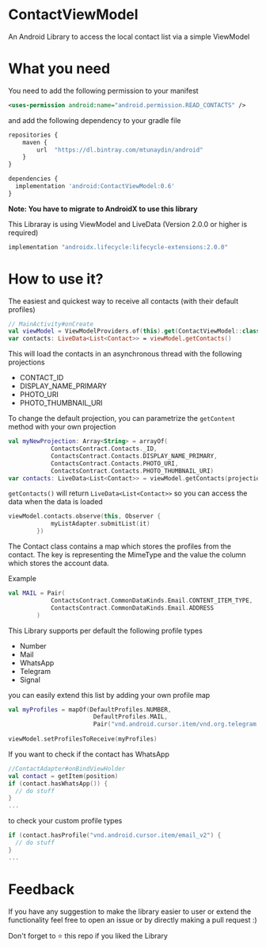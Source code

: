# ContactViewModel
An Android Library to access the local contact list via a simple ViewModel

# What you need
You need to add the following permission to your manifest

```xml
<uses-permission android:name="android.permission.READ_CONTACTS" />
```

and add the following dependency to your gradle file
```javascript
repositories {
    maven {
        url  "https://dl.bintray.com/mtunaydin/android"
    }
}

dependencies {
  implementation 'android:ContactViewModel:0.6'
}
```
**Note: You have to migrate to AndroidX to use this library**

This Libraray is using ViewModel and LiveData (Version 2.0.0 or higher is required)

```javascript
implementation "androidx.lifecycle:lifecycle-extensions:2.0.0"
```

# How to use it?
The easiest and quickest way to receive all contacts (with their default profiles)

```kotlin
// MainActivity#onCreate
val viewModel = ViewModelProviders.of(this).get(ContactViewModel::class.java)
var contacts: LiveData<List<Contact>> = viewModel.getContacts() 
```
This will load the contacts in an asynchronous thread with the following projections
* CONTACT_ID
* DISPLAY_NAME_PRIMARY
* PHOTO_URI
* PHOTO_THUMBNAIL_URI

To change the default projection, you can parametrize the ```getContent``` method with your own projection

```kotlin
val myNewProjection: Array<String> = arrayOf(
            ContactsContract.Contacts._ID,
            ContactsContract.Contacts.DISPLAY_NAME_PRIMARY,
            ContactsContract.Contacts.PHOTO_URI,
            ContactsContract.Contacts.PHOTO_THUMBNAIL_URI)
var contacts: LiveData<List<Contact>> = viewModel.getContacts(projection = myNewProjection)
```

```getContacts()``` will return ```LiveData<List<Contact>>``` so you can access the data when the data is loaded

```kotlin
viewModel.contacts.observe(this, Observer {
            myListAdapter.submitList(it)
        })
```

The Contact class contains a map which stores the profiles from the contact. The key is representing the MimeType and the value the column which stores the account data. 

Example

```kotlin
val MAIL = Pair(
            ContactsContract.CommonDataKinds.Email.CONTENT_ITEM_TYPE,
            ContactsContract.CommonDataKinds.Email.ADDRESS
        )
```

This Library supports per default the following profile types
* Number
* Mail
* WhatsApp
* Telegram
* Signal

you can easily extend this list by adding your own profile map

```kotlin
val myProfiles = mapOf(DefaultProfiles.NUMBER,
                        DefaultProfiles.MAIL,
                        Pair("vnd.android.cursor.item/vnd.org.telegram.messenger.android.profile", "data1"))
                        
viewModel.setProfilesToReceive(myProfiles)
```
If you want to check if the contact has WhatsApp

```kotlin
//ContactAdapter#onBindViewHolder
val contact = getItem(position)
if (contact.hasWhatsApp()) {
  // do stuff
}
...
```
to check your custom profile types

```kotlin
if (contact.hasProfile("vnd.android.cursor.item/email_v2") {
  // do stuff
}
...
```

# Feedback
If you have any suggestion to make the library easier to user or extend the functionality feel free to open an issue or by directly making a pull request :)

Don't forget to :star: this repo if you liked the Library
